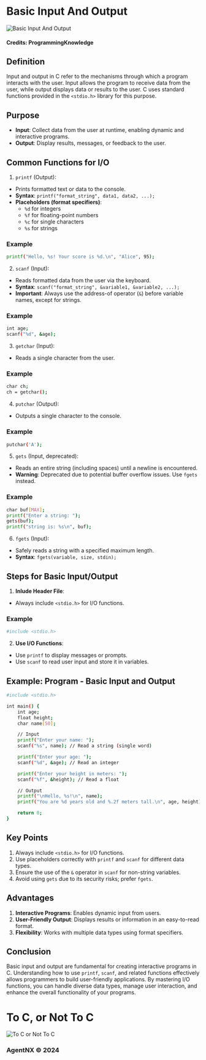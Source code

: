 # Basic Input And Output

![Basic Input And Output](https://github.com/user-attachments/assets/b1d65a42-ed8e-4f10-8d91-e6346c4619cd)
#### Credits: ProgrammingKnowledge

## Definition

Input and output in C refer to the mechanisms through which a program interacts with the user. Input allows the program to receive data from the user, while output displays data or results to the user. C uses standard functions provided in the `<stdio.h>` library for this purpose.

## Purpose

- **Input**: Collect data from the user at runtime, enabling dynamic and interactive programs.
- **Output**: Display results, messages, or feedback to the user.

## Common Functions for I/O

1. `printf` (Output):
  - Prints formatted text or data to the console.
  - **Syntax**: `printf("format_string", data1, data2, ...);`
  - **Placeholders (format specifiers)**:
    - `%d` for integers
    - `%f` for floating-point numbers
    - `%c` for single characters
    - `%s` for strings
### Example
```bash
printf("Hello, %s! Your score is %d.\n", "Alice", 95);
```

2. `scanf` (Input):
  - Reads formatted data from the user via the keyboard.
  - **Syntax**: `scanf("format_string", &variable1, &variable2, ...);`
  - **Important**: Always use the address-of operator (`&`) before variable names, except for strings.
### Example
```bash
int age;
scanf("%d", &age);
```

3. `getchar` (Input):
  - Reads a single character from the user.
### Example
```bash
char ch;
ch = getchar();
```

4. `putchar` (Output):
  - Outputs a single character to the console.
### Example
```bash
putchar('A');
```

5. `gets` (Input, deprecated):
  - Reads an entire string (including spaces) until a newline is encountered.
  - **Warning**: Deprecated due to potential buffer overflow issues. Use `fgets` instead.
### Example
```bash
char buf[MAX];
printf("Enter a string: ");
gets(buf);
printf("string is: %s\n", buf);
```

6. `fgets` (Input):
  - Safely reads a string with a specified maximum length.
  - **Syntax**: `fgets(variable, size, stdin);`

## Steps for Basic Input/Output

1. **Inlude Header File**:
  - Always include `<stdio.h>` for I/O functions.
### Example
```bash
#include <stdio.h>
```

2. **Use I/O Functions**:
  - Use `printf` to display messages or prompts.
  - Use `scanf` to read user input and store it in variables.

## Example: Program - Basic Input and Output
```bash
#include <stdio.h>

int main() {
    int age;
    float height;
    char name[50];

    // Input
    printf("Enter your name: ");
    scanf("%s", name); // Read a string (single word)

    printf("Enter your age: ");
    scanf("%d", &age); // Read an integer

    printf("Enter your height in meters: ");
    scanf("%f", &height); // Read a float

    // Output
    printf("\nHello, %s!\n", name);
    printf("You are %d years old and %.2f meters tall.\n", age, height);

    return 0;
}
```

## Key Points

1. Always include `<stdio.h>` for I/O functions.
2. Use placeholders correctly with `printf` and `scanf` for different data types.
3. Ensure the use of the `&` operator in `scanf` for non-string variables.
4. Avoid using `gets` due to its security risks; prefer `fgets`.

## Advantages

1. **Interactive Programs**: Enables dynamic input from users.
2. **User-Friendly Output**: Displays results or information in an easy-to-read format.
3. **Flexibility**: Works with multiple data types using format specifiers.

## Conclusion

Basic input and output are fundamental for creating interactive programs in C. Understanding how to use `printf`, `scanf`, and related functions effectively allows programmers to build user-friendly applications. By mastering I/O functions, you can handle diverse data types, manage user interaction, and enhance the overall functionality of your programs.

# To C, or Not To C
![To C or Not To C](https://github.com/user-attachments/assets/37ab04df-4836-4fcd-9772-d51f3768ce1f)

### AgentNX © 2024
